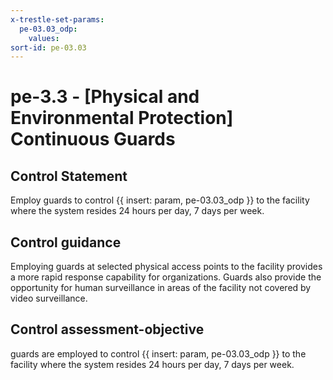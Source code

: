 ```yaml
---
x-trestle-set-params:
  pe-03.03_odp:
    values:
sort-id: pe-03.03
---
```


# pe-3.3 - \[Physical and Environmental Protection\] Continuous Guards

## Control Statement

Employ guards to control {{ insert: param, pe-03.03_odp }} to the facility where the system resides 24 hours per day, 7 days per week.

## Control guidance

Employing guards at selected physical access points to the facility provides a more rapid response capability for organizations. Guards also provide the opportunity for human surveillance in areas of the facility not covered by video surveillance.

## Control assessment-objective

guards are employed to control {{ insert: param, pe-03.03_odp }} to the facility where the system resides 24 hours per day, 7 days per week.
